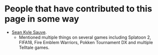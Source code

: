 # People that have contributed to this page in some way

* [Sean Kyle Sauve](https://twitter.com/redguyrock).
  * Mentioned multiple things on several games including Splatoon 2, FIFA18, Fire Emblem Warriors, Pokken Tournament DX and multiple Telltale games. 

